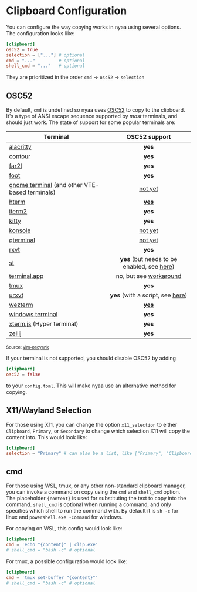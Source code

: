 # Clipboard Configuration
You can configure the way copying works in nyaa using several options. The configuration looks like:
```toml
[clipboard]
osc52 = true
selection = ["..."] # optional
cmd = "..."         # optional
shell_cmd = "..."   # optional
```

They are prioritized in the order `cmd` $\rightarrow$ `osc52` $\rightarrow$ `selection`

## OSC52
By default, `cmd` is undefined so nyaa uses [OSC52](https://www.reddit.com/r/vim/comments/k1ydpn/a_guide_on_how_to_copy_text_from_anywhere/) to copy to the clipboard. It's a type of ANSI escape sequence supported by *most* terminals, and should just work. The state of support for some popular terminals are:

| Terminal | OSC52 support |
|----------|:-------------:|
| [alacritty](https://github.com/alacritty/alacritty) | **yes** |
| [contour](https://github.com/contour-terminal/contour) | **yes** |
| [far2l](https://github.com/elfmz/far2l) | **yes** |
| [foot](https://codeberg.org/dnkl/foot) | **yes** |
| [gnome terminal](https://github.com/GNOME/gnome-terminal) (and other VTE-based terminals) | [not yet](https://gitlab.gnome.org/GNOME/vte/-/issues/2495) |
| [hterm](https://chromium.googlesource.com/apps/libapps/+/master/README.md) | [**yes**](https://chromium.googlesource.com/apps/libapps/+/master/nassh/doc/FAQ.md#Is-OSC-52-aka-clipboard-operations_supported) |
| [iterm2](https://iterm2.com/) | **yes** |
| [kitty](https://github.com/kovidgoyal/kitty) | **yes** |
| [konsole](https://konsole.kde.org/) | [not yet](https://bugs.kde.org/show_bug.cgi?id=372116) |
| [qterminal](https://github.com/lxqt/qterminal#readme) | [not yet](https://github.com/lxqt/qterminal/issues/839)
| [rxvt](http://rxvt.sourceforge.net/) | **yes** |
| [st](https://st.suckless.org/) | **yes** (but needs to be enabled, see [here](https://git.suckless.org/st/commit/a2a704492b9f4d2408d180f7aeeacf4c789a1d67.html)) |
| [terminal.app](https://en.wikipedia.org/wiki/Terminal_(macOS)) | no, but see [workaround](https://github.com/roy2220/osc52pty) |
| [tmux](https://github.com/tmux/tmux) | **yes** |
| [urxvt](http://software.schmorp.de/pkg/rxvt-unicode.html) | **yes** (with a script, see [here](https://github.com/ojroques/vim-oscyank/issues/4)) |
| [wezterm](https://github.com/wez/wezterm) | [**yes**](https://wezfurlong.org/wezterm/escape-sequences.html#operating-system-command-sequences) |
| [windows terminal](https://github.com/microsoft/terminal) | **yes** |
| [xterm.js](https://xtermjs.org/) (Hyper terminal) | **yes** |
| [zellij](https://github.com/zellij-org/zellij/) | **yes** |

<sub>Source: [vim-oscyank](https://github.com/ojroques/vim-oscyank)</sub>

If your terminal is not supported, you should disable OSC52 by adding
```toml
[clipboard]
osc52 = false
```
to your `config.toml`. This will make nyaa use an alternative method for copying.

## X11/Wayland Selection
For those using X11, you can change the option `x11_selection` to either `Clipboard`, `Primary`, or `Secondary` to change which selection X11 will copy the content into. This would look like:
```toml
[clipboard]
selection = "Primary" # can also be a list, like ["Primary", "Clipboard"]
```

## cmd
For those using WSL, tmux, or any other non-standard clipboard manager, you can invoke a command on copy using the `cmd` and `shell_cmd` option. The placeholder `{content}` is used for substituting the text to copy into the command. `shell_cmd` is optional when running a command, and only specifies which shell to run the command with. By default it is `sh -c` for linux and `powershell.exe -Command` for windows.

For copying on WSL, this config would look like:
```toml
[clipboard]
cmd = 'echo "{content}" | clip.exe'
# shell_cmd = "bash -c" # optional
```
For tmux, a possible configuration would look like:
```toml
[clipboard]
cmd = 'tmux set-buffer "{content}"'
# shell_cmd = "bash -c" # optional
```
